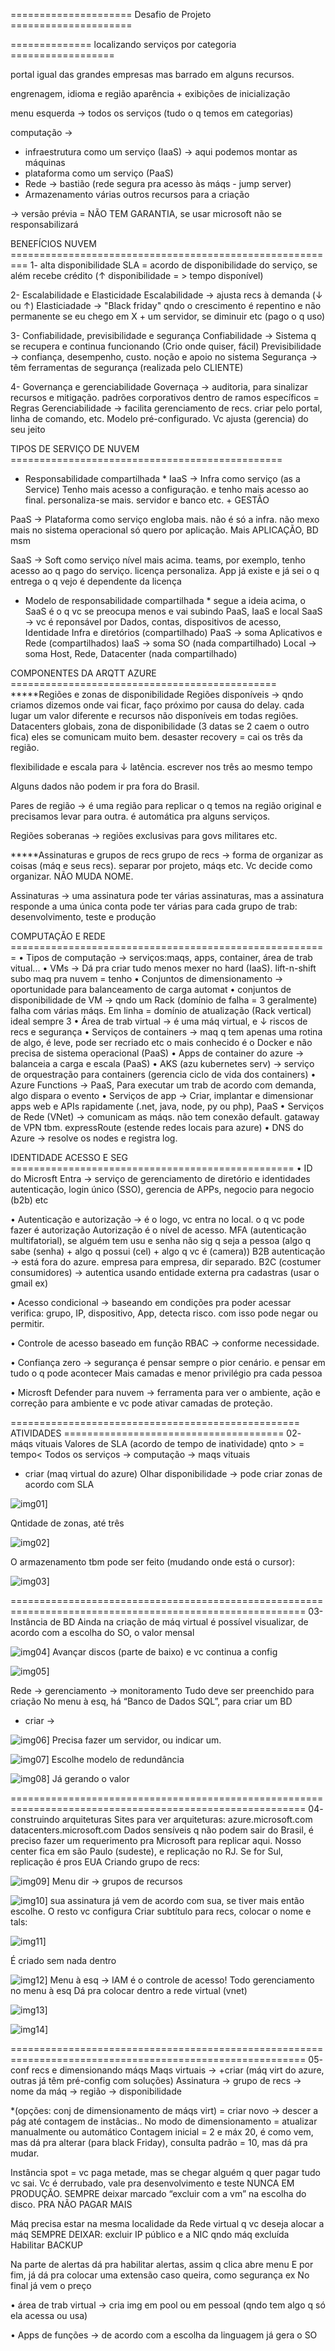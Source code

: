 ===================== Desafio de Projeto =====================

============== localizando serviços por categoria ==================

portal igual das grandes empresas mas barrado em alguns recursos.

engrenagem, idioma e região 
aparência + exibições de inicialização

menu esquerda → todos os serviços (tudo o q temos em categorias)

computação → 
* infraestrutura como um serviço (IaaS) → aqui podemos montar as máquinas
* plataforma como um serviço (PaaS) 
* Rede → bastião (rede segura pra acesso às máqs - jump server)
* Armazenamento
várias outros recursos para a criação

→ versão prévia = NÃO TEM GARANTIA, se usar microsoft não se responsabilizará

BENEFÍCIOS NUVEM =========================================================
1- alta disponibilidade
SLA = acordo de disponibilidade do serviço, se além recebe crédito 
(↑ disponibilidade = > tempo disponível)

2- Escalabilidade e Elasticidade
Escalabilidade → ajusta recs à demanda (↓ ou ↑)
Elasticiadade → "Black friday" qndo o crescimento é repentino e não permanente
se eu chego em X + um servidor, se diminuir etc (pago o q uso)

3- Confiabilidade, previsibilidade e segurança
Confiabilidade → Sistema q se recupera e continua funcionando (Crio onde quiser, fácil)
Previsibilidade → confiança, desempenho, custo. noção e apoio no sistema 
Segurança → têm ferramentas de segurança (realizada pelo CLIENTE)

4- Governança e gerenciabilidade
Governaça → auditoria, para sinalizar recursos e mitigação. padrões corporativos dentro de ramos específicos = Regras
Gerenciabilidade → facilita gerenciamento de recs. criar pelo portal, linha de comando, etc. Modelo pré-configurado. Vc ajusta (gerencia) do seu jeito

TIPOS DE SERVIÇO DE NUVEM ===============================================
* Responsabilidade compartilhada *
IaaS → Infra como serviço (as a Service)
Tenho mais acesso a configuração. e tenho mais acesso ao final. 
personaliza-se mais. servidor e banco etc. + GESTÃO

PaaS → Plataforma como serviço 
engloba mais. não é só a infra. não mexo mais no sistema operacional
só quero por aplicação. Mais APLICAÇÃO, BD msm

SaaS → Soft como serviço
nível mais acima. teams, por exemplo, tenho acesso ao q pago do serviço.
licença personaliza. App já existe e já sei o q entrega o q vejo é dependente
da licença

* Modelo de responsabilidade compartilhada *
segue a ideia acima, o SaaS é o q vc se preocupa menos e vai subindo
PaaS, IaaS e local
SaaS → vc é reponsável por Dados, contas, dispositivos de acesso, Identidade Infra e diretórios (compartilhado)
PaaS → soma Aplicativos e Rede (compartilhados)
IaaS → soma SO (nada compartilhado)
Local → soma Host, Rede, Datacenter (nada compartilhado)


COMPONENTES DA ARQTT AZURE ==============================================
*****Regiões e zonas de disponibilidade
Regiões disponíveis → qndo criamos dizemos onde vai ficar, faço próximo por
causa do delay. cada lugar um valor diferente e recursos não disponíveis em
todas regiões. 
Datacenters globais, zona de disponibilidade (3 datas se 2 caem o outro fica)
eles se comunicam muito bem.
desaster recovery = cai os três da região.

flexibilidade e escala para ↓ latência. escrever nos três ao mesmo tempo

Alguns dados não podem ir pra fora do Brasil.

Pares de região → é uma região para replicar o q temos na região original e 
precisamos levar para outra. é automática pra alguns serviços.

Regiões soberanas → regiões exclusivas para govs militares etc.



*****Assinaturas e grupos de recs
grupo de recs → forma de organizar as coisas (máq e seus recs).
separar por projeto, máqs etc. Vc decide como organizar.
NÃO MUDA NOME.

Assinaturas → uma assinatura pode ter várias assinaturas, mas a
assinatura responde a uma única conta
pode ter várias para cada grupo de trab: desenvolvimento, teste e produção


COMPUTAÇÃO E REDE =======================================================
• Tipos de computação → serviços:maqs, apps, container, área de trab vitual...
• VMs → Dá pra criar tudo menos mexer no hard (IaaS). lift-n-shift subo maq pra nuvem = tenho
• Conjuntos de dimensionamento → oportunidade para balanceamento de carga automat
• conjuntos de disponibilidade de VM → qndo um Rack (domínio de falha = 3 geralmente)
falha com várias máqs. Em linha = domínio de atualização (Rack vertical) ideal sempre 3
• Área de trab virtual → é uma máq virtual, e ↓ riscos de recs e segurança
• Serviços de containers → maq q tem apenas uma rotina de algo, é leve, pode ser recriado etc
o mais conhecido é o Docker e não precisa de sistema operacional (PaaS)
• Apps de container do azure → balanceia a carga e escala (PaaS)
• AKS (azu kubernetes serv) → serviço de orquestração para containers (gerencia ciclo de vida
dos containers)
• Azure Functions → PaaS, Para executar um trab de acordo com demanda, algo dispara o evento
• Serviços de app → Criar, implantar e dimensionar apps web e APIs rapidamente (.net, java, node, py ou php), PaaS
• Serviços de Rede (VNet) → comunicam as máqs. não tem conexão default.
gataway de VPN tbm. expressRoute (estende redes locais para azure)
• DNS do Azure → resolve os nodes e registra log.



IDENTIDADE ACESSO E SEG =================================================
• ID do Microsft Entra → serviço de gerenciamento de diretório e identidades
autenticação, login único (SSO), gerencia de APPs, negocio para negocio (b2b) etc

• Autenticação e autorização → é o logo, vc entra no local. o q vc pode fazer é autorização
Autorização é o nível de acesso. MFA (autenticação multifatorial), se alguém tem usu e senha
não sig q seja a pessoa (algo q sabe (senha) + algo q possui (cel) + algo q vc é (camera))
B2B autenticação → está fora do azure. empresa para empresa, dir separado.
B2C (costumer consumidores) → autentica usando entidade externa pra cadastras (usar o gmail ex)

• Acesso condicional → baseando em condições pra poder acessar verifica: grupo, IP,
dispositivo, App, detecta risco. com isso pode negar ou permitir.

• Controle de acesso baseado em função RBAC → conforme necessidade. 

• Confiança zero → segurança é pensar sempre o pior cenário. 
e pensar em tudo o q pode acontecer
Mais camadas e menor privilégio pra cada pessoa

• Microsft Defender para nuvem → ferramenta para ver o ambiente, ação e correção para ambiente
e vc pode ativar camadas de proteção.

================================================== ATIVIDADES ======================================
02- máqs vituais 
Valores de SLA (acordo de tempo de inatividade) qnto > = tempo<
Todos os serviços → computação → maqs vituais
+ criar (maq virtual do azure)
Olhar disponibilidade → pode criar zonas de acordo com SLA

![img01](https://github.com/WyldnerPina/resumoLabDioAzure/blob/main/img/img01.jpg)]

Qntidade de zonas, até três

![img02](https://github.com/WyldnerPina/resumoLabDioAzure/blob/main/img/img02.jpg)]

O armazenamento tbm pode ser feito (mudando onde está o cursor):

![img03](https://github.com/WyldnerPina/resumoLabDioAzure/blob/main/img/img03.jpg)]

=========================================================================================================
03- Instância de BD
Ainda na criação de máq virtual é possível visualizar, de acordo com a escolha do SO, o valor mensal

![img04](https://github.com/WyldnerPina/resumoLabDioAzure/blob/main/img/img04.jpg)]
Avançar discos (parte de baixo) e vc continua a config

![img05](https://github.com/WyldnerPina/resumoLabDioAzure/blob/main/img/img05.jpg)]

Rede → gerenciamento → monitoramento 
Tudo deve ser preenchido para criação 
No menu à esq, há “Banco de Dados SQL”, para criar um BD
+ criar →

![img06](https://github.com/WyldnerPina/resumoLabDioAzure/blob/main/img/img06.jpg)]
Precisa fazer um servidor, ou indicar um.

![img07](https://github.com/WyldnerPina/resumoLabDioAzure/blob/main/img/img07.jpg)]
Escolhe modelo de redundância

![img08](https://github.com/WyldnerPina/resumoLabDioAzure/blob/main/img/img08.jpg)]
Já gerando o valor

=========================================================================================================
04- construindo arquiteturas
Sites para ver arquiteturas:
azure.microsoft.com
datacenters.microsoft.com
Dados sensíveis q não podem sair do Brasil, é preciso fazer um requerimento pra Microsoft para replicar aqui. 
Nosso center fica em são Paulo (sudeste), e replicação no RJ. Se for Sul, replicação é pros EUA
Criando grupo de recs:

![img09](https://github.com/WyldnerPina/resumoLabDioAzure/blob/main/img/img09.jpg)]
Menu dir → grupos de recursos

![img10](https://github.com/WyldnerPina/resumoLabDioAzure/blob/main/img/img10.jpg)]
sua assinatura já vem de acordo com sua, se tiver mais então escolhe. O resto vc configura
Criar subtítulo para recs, colocar o nome e tals:

![img11](https://github.com/WyldnerPina/resumoLabDioAzure/blob/main/img/img11.jpg)]


É criado sem nada dentro

![img12](https://github.com/WyldnerPina/resumoLabDioAzure/blob/main/img/img12.jpg)]
Menu à esq → IAM é o controle de acesso!
Todo gerenciamento no menu à esq
Dá pra colocar dentro a rede virtual (vnet)

![img13](https://github.com/WyldnerPina/resumoLabDioAzure/blob/main/img/img13.jpg)]

![img14](https://github.com/WyldnerPina/resumoLabDioAzure/blob/main/img/img14.jpg)]

=========================================================================================================
05- conf recs e dimensionando máqs
Maqs virtuais → +criar (máq virt do azure, outras já têm pré-config com soluções)
Assinatura → grupo de recs → nome da máq → região → disponibilidade 

*(opções: conj de dimensionamento de máqs virt) = criar novo → descer a pág até contagem de instâcias..
No modo de dimensionamento = atualizar manualmente ou automático
Contagem inicial = 2 e máx 20, é como vem, mas dá pra alterar (para black Friday), consulta padrão = 10, mas dá pra mudar.

Instância spot = vc paga metade, mas se chegar alguém q quer pagar tudo vc sai. Vc é derrubado, vale pra desenvolvimento e teste
NUNCA EM PRODUÇÃO.
SEMPRE deixar marcado “excluir com a vm” na escolha do disco. PRA NÃO PAGAR MAIS

Máq precisa estar na mesma localidade da Rede virtual q vc deseja alocar a máq
SEMPRE DEIXAR: excluir IP público e a NIC qndo máq excluída
Habilitar BACKUP

Na parte de alertas dá pra habilitar alertas, assim q clica abre menu
E por fim, já dá pra colocar uma extensão caso queira, como segurança ex
No final já vem o preço

•	 área de trab virtual → cria img em pool ou em pessoal (qndo tem algo q só ela acessa ou usa)

•	Apps de funções → de acordo com a escolha da linguagem já gera o SO  


